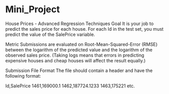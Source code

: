 # Mini_Project
House Prices - Advanced Regression Techniques
Goal
It is your job to predict the sales price for each house. For each Id in the test set, you must predict the value of the SalePrice variable. 

Metric
Submissions are evaluated on Root-Mean-Squared-Error (RMSE) between the logarithm of the predicted value and the logarithm of the observed sales price. (Taking logs means that errors in predicting expensive houses and cheap houses will affect the result equally.)

Submission File Format
The file should contain a header and have the following format:

Id,SalePrice
1461,169000.1
1462,187724.1233
1463,175221
etc.
